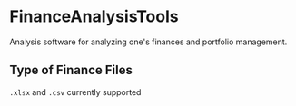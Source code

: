 # FinanceAnalysisTools
Analysis software for analyzing one's finances and portfolio management.

## Type of Finance Files
`.xlsx` and `.csv` currently supported
